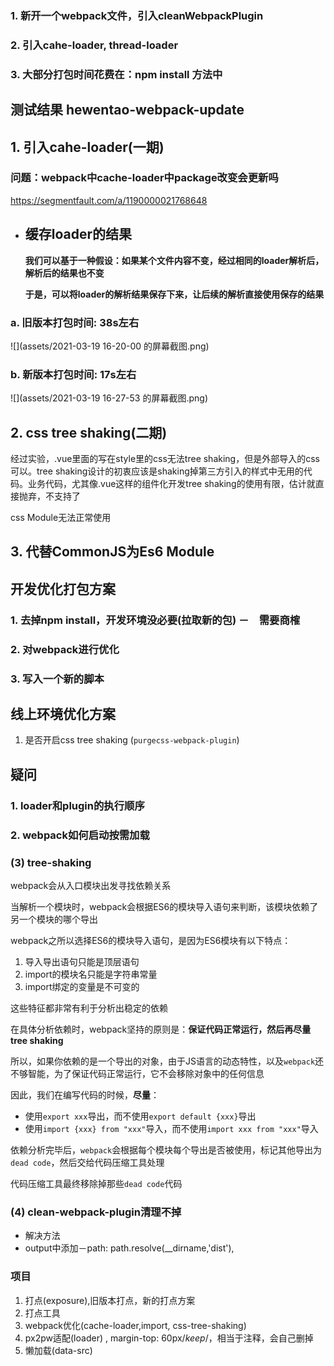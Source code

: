 ### 1. 新开一个webpack文件，引入cleanWebpackPlugin

### 2. 引入cahe-loader, thread-loader

### 3. 大部分打包时间花费在：npm install 方法中









## 测试结果  hewentao-webpack-update

## 1. 引入cahe-loader(一期)

###   问题：webpack中cache-loader中package改变会更新吗

  https://segmentfault.com/a/1190000021768648

- ## 缓存loader的结果

  **我们可以基于一种假设：如果某个文件内容不变，经过相同的loader解析后，解析后的结果也不变**

  **于是，可以将loader的解析结果保存下来，让后续的解析直接使用保存的结果**

###  a.  旧版本打包时间: 38s左右

![](assets/2021-03-19 16-20-00 的屏幕截图.png)

### b.  新版本打包时间: 17s左右

![](assets/2021-03-19 16-27-53 的屏幕截图.png)



## 2. css tree shaking(二期)

经过实验，.vue里面的写在style里的css无法tree shaking，但是外部导入的css可以。tree shaking设计的初衷应该是shaking掉第三方引入的样式中无用的代码。业务代码，尤其像.vue这样的组件化开发tree shaking的使用有限，估计就直接抛弃，不支持了

css Module无法正常使用

## 3. 代替CommonJS为Es6 Module



## 开发优化打包方案

### 1. 去掉npm install，开发环境没必要(拉取新的包)  －　需要商榷

### 2. 对webpack进行优化　

### 3. 写入一个新的脚本



## 线上环境优化方案

1. 是否开启css tree shaking (`purgecss-webpack-plugin`)



## 疑问

### 1. loader和plugin的执行顺序

### 2. webpack如何启动按需加载



### (3) tree-shaking

webpack会从入口模块出发寻找依赖关系

当解析一个模块时，webpack会根据ES6的模块导入语句来判断，该模块依赖了另一个模块的哪个导出

webpack之所以选择ES6的模块导入语句，是因为ES6模块有以下特点：

1. 导入导出语句只能是顶层语句
2. import的模块名只能是字符串常量
3. import绑定的变量是不可变的

这些特征都非常有利于分析出稳定的依赖

在具体分析依赖时，webpack坚持的原则是：**保证代码正常运行，然后再尽量tree shaking**

所以，如果你依赖的是一个导出的对象，由于JS语言的动态特性，以及`webpack`还不够智能，为了保证代码正常运行，它不会移除对象中的任何信息

因此，我们在编写代码的时候，**尽量**：

- 使用`export xxx`导出，而不使用`export default {xxx}`导出
- 使用`import {xxx} from "xxx"`导入，而不使用`import xxx from "xxx"`导入

依赖分析完毕后，`webpack`会根据每个模块每个导出是否被使用，标记其他导出为`dead code`，然后交给代码压缩工具处理

代码压缩工具最终移除掉那些`dead code`代码

### (4) clean-webpack-plugin清理不掉

- 解决方法
- output中添加－path: path.resolve(__dirname,'dist'),











### 项目

1. 打点(exposure),旧版本打点，新的打点方案
2. 打点工具
3. webpack优化(cache-loader,import, css-tree-shaking)
4. px2pw适配(loader) , margin-top: 60px/*keep*/，相当于注释，会自己删掉
5. 懒加载(data-src)